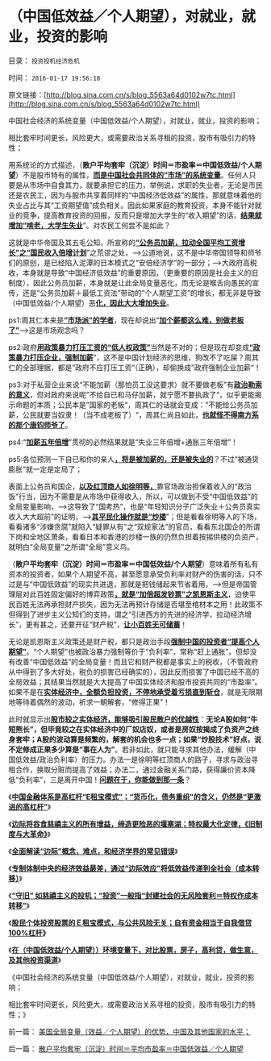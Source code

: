 # （中国低效益／个人期望），对就业，就业，投资的影响

目录： `投资投机经济危机` 

时间： `2016-01-17 19:56:18` 

原文链接：[http://blog.sina.com.cn/s/blog_5563a64d0102w7tc.html](http://blog.sina.com.cn/s/blog_5563a64d0102w7tc.html)

中国社会经济的系统变量（中国低效益/个人期望），对就业，就业，投资的影响；

相比套牢时间更长，风险更大，或需要政治关系寻租的投资，股市有吸引力的特性；

用系统论的方式描述，（**散户平均套牢（沉淀）时间＝市盈率＝中国低效益/个人期望**）不是股市特有的属性，[**而是中国社会共同体的“市场”的系统变量**](../../../2016/1/13/股民对股票回报期望，其年化利率，与炒房，投利贷的对比；.md)。任何人只要是从市场中自食其力，就要承担它的压力，举例说，求职的失业者，无论是市民还是农民工，因为与股市共享着同样的“中国经济低效益”的属性，那就意味着他的失业占比与其“工资期望值”成负相关。因此如果家庭的教育投资，本身不能针对就业的竞争，提高教育投资的回报，反而只是增加大学生的“收入期望”的话，[**结果就增加“啃老，大学生失业**](../../../2009/11/3/有条件啃老者可能是无可奈何的“好”选择.md)”。对农民工何尝不是如此？

这就是中华帝国及其五毛公知，所宣称的[**“公务员加薪，拉动全国平均工资增长”之“国民收入倍增计划**](../../../2012/7/4/“国民收入倍增计划”本质是“寻租腐败定律”.md)”之荒谬之处，——>公道地说，这不是中华帝国领导和师爷们的原创，是已经陷入泥潭的日本模式之“安倍经济学”的一部分；——>大政府高税收，本身就是导致“中国经济低效益”的重要原因，（更重要的原因是社会主义的旧制度），因此公务员加薪，本身就是让此全局变量恶化，而无论是喉舌向愚民的宣传，还是“公务员加薪＋最低工资法”带动的“个人期望工资”的增长，都无非是导致（中国低效益/个人期望）恶[**化，因此大大增加失业**](../../../2014/11/21/国民收入定理适用复苏时期，也适合于萧条下降时期.md)。

ps1:周其仁本来是[**“市场派”的学者**](../../../2012/6/27/民主社会中的“户籍制度”是地方国民主权.md)，现在却说出“[**加个薪都这么难，别做老板了”**](http://finance.qq.com/a/20160115/024890.htm)——>这是市场观念吗？

ps2:政府[**用政策暴力打压工资的“低人权政策”**](../../../2012/5/25/“低人权”不是“通往奴役之路”.md)当然是不对的；但是现在却变成[**“政策暴力打压企业，强制加薪**](../../../2012/7/4/“国民收入倍增计划”本质是“寻租腐败定律”.md)”，这不是中国计划经济的思维，狗改不了吃屎？周其仁的全部理据，都是”政府不应打压工资“（正确），却偷换成”政府强制企业加薪“！

ps3:对于私营企业来说“不能加薪（那怕员工没这要求）就不要做老板”有[**政治勒索的意义**](../../../2015/7/3/“最低工资法”的核心是工团主义自利，及其政治诉求.md)，但对政府来说呢”不给自已和马仔加薪，就宁愿不要执政了“，似乎更能揭示命题的本质；公民本是”国家的老板“，周其仁的话就会变成：”不能给公务员加薪，公民就要当奴隶！（当不成老板了）“，周其仁尚且如此，[**也就怪不得南方系的那个唐钧师爷了**](../../../2015/6/23/作为工会主席的国家领导，作为工会宣传的社科院.md)。

ps4:“[**加薪五年倍增**](../../../2014/10/21/当前“改革”局限性可见著于“再分配，五年收入翻番”.md)”贯彻的必然结果就是“失业三年倍增+通胀三年倍增”！

ps5:各位预测一下自已和你的亲人[**，将是被加薪的，还是被失业的**](../../../2012/7/4/“国民收入倍增计划”本质是“寻租腐败定律”.md)？不过“被通货膨胀”就一定是定局了；

表面上公务员和国企，[**以及红顶商人如徐明等，**](../../../2015/3/21/公有体制下真实的商务流程，和权力寻租的代理；.md)靠官场政治担保着收入的“政治饭”行当，因为不需要是从市场中获得收入，所以，可以做到不受“中国低效益”的全局变量影响，——>这导致了“国考热”，也是“年轻知识分子广泛失业＋公务员真实收入大大超前”的证明，——>[**其平民化操作就是“炒楼**](../../../2013/3/4/炒房客需要理解纳税人的焦虑：三驾马车是不归路！.md)”；但是看看徐明等人的下场，看看诸多“涉嫌贪腐”就陷入“疑罪从有”之“双规家法”的官员，看看东北国企的所谓下岗和全地区萧条，看看日本和香港的炒楼一族的仍然负担着按掦供楼的负资产，就明白“全局变量”之所谓“全局”意义鸟。

（**散户平均套牢（沉淀）时间＝市盈率＝中国低效益/个人期望**）意味着所有私有资本的投资者，如果个人期望不高，甚至愿意承受负利率对财产的伤害的话，只不过是与“中国低效益”的现实共进退，那就是把钱储起来节省着用，——>但是帝国管理层对此百姓固定偏好的博弈政策[**，就是“加倍超发钞票”之凯恩斯主义**](../../../2013/2/2/凯恩斯主义推动的“反腐败”“拉动增长”.md)，迫使平民百姓无法再承担财产损失，因为无法再预计存储是否堪至棺材本之用！此政策不但得到了进步主义公知们的支持，谓之“引进西方的先进的经济学，拉动经济增长”，更有甚之，还要开征“财产税”，[**让小百姓无可储蓄**](../../../2012/1/26/社会保障在多大程度上是有必要的？.md)！

无论是凯恩斯主义政策还是财产税，都只是政治手段[**强制中国的投资者“提高个人期望”**](../../../2010/3/30/中国人好赌的原因.md)。“个人期望”也被政治暴力强制等价于“负利率”，常称“赶上通胀”。但却没有改善“中国低效益”的全局变量！而且它和财产税都是事实上的税收，（不管政府从中得到了多大好处，税负的损害已经确实的），因此反而损害了中国已经不高的全局效益；其结果当然就是大大提高了中国实体经济和股市投资共同的“市盈率”。如果不是在[**实体经济中，全额负担投资，不停地承受着亏损直到斩仓**](../../../2008/5/4/实业难！中国市场其实非常小!.md)，就是无限期地等待着偶然的波动，祈求一朝解套，“修得正果”！

此时就显示出[**股市较之实体经济，能够吸引股民散户的优越性**](../../../2009/11/6/炒股维持着中国社会的稳定.md)：**无论A股如何“牛短熊长”，但毕竟较之在实体经济中的厂奴店奴，或者是房奴按揭成了负资产之终身套牢；A股的波动算是频繁的，解套的机会也多一点；如果“炒股技术”好点，说不定修成正果多少算是“事在人为”**。若非如此，就只能寻求其他办法，缓解（中国低效益/政治负利率）的压力。办法一是徐明等红顶商人的路子，寻求与政治寻租合作，换取分赃而提高了效益；办法二，通过金融关系门路，获得廉价资本降低“负利率”，三是离开中国！[**问题在于，你能做到那一条**](../../../2008/10/17/官民二元之经济危机，小民百姓可能无路可逃.md)？

《[**中国金融体系是高杠杆“E租宝模式”；“货币化，债务重组”的含义，仍然是“更激进的高杠杆”**](../../../2016/1/7/比美元次贷激进得多的高杠杆“E租宝模式”；.md)》

《[**边际将吞食慈禧主义的所有增益，缔造更险恶的堰塞湖；特权最大化定律，《旧制度与大革命》**](../../../2016/1/8/边际规律决定“慈禧主义”的效果和恶果.md)》

《[**全面解读“边际”概念，难点，和经济学界的常见错误**](../../../2016/1/10/全面解读“边际”概念，难点，和经济学界的常见错误；.md)》

《[**专制体制中央的经济效益最差，通过“边际效应”将低效益传递到全社会（成本转移）**](../../../2016/1/11/特权最大化是“边际效应”，不是“边际效用”.md)》

《[**“守旧”
如慈禧主义的投机；“投资”一般指“封建社会的无风险套利＝特权作成本转移”**](../../../2016/1/12/“守旧”如慈禧主义，也是一种投机；.md)》

《[**股民个体投资股票的Ｅ租宝模式，与公共风险无关；自有资金相当于自我借贷100%杠杆**](../../../2016/1/13/股民对股票回报期望，其年化利率，与炒房，投利贷的对比；.md)**》**

《[**在（中国低效益/个人期望））环境变量下，对比股票，房子，高利贷，做生意，及其他投资渠道**](../../../2016/1/14/散户平均套牢（沉淀）时间＝平均市盈率＝中国低效益／个人期望.md)》

《中国社会经济的系统变量（中国低效益/个人期望），对就业，就业，投资的影响；

相比套牢时间更长，风险更大，或需要政治关系寻租的投资，股市有吸引力的特性；》

前一篇： [美国全局变量（效益／个人期望）的优势，中国及其他国家的水平；](../../../2016/1/18/美国全局变量（效益／个人期望）的优势，中国及其他国家的水平；.md)

后一篇： [散户平均套牢（沉淀）时间＝平均市盈率＝中国低效益／个人期望](../../../2016/1/14/散户平均套牢（沉淀）时间＝平均市盈率＝中国低效益／个人期望.md)

